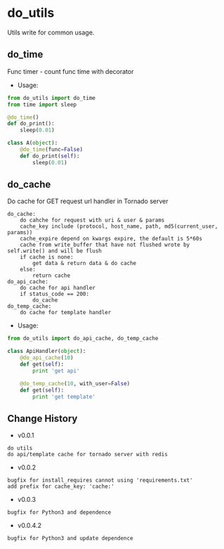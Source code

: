 # do_utils
Utils write for common usage.

## do_time

Func timer - count func time with decorator

- Usage:

```python
from do_utils import do_time
from time import sleep

@do_time()
def do_print():
    sleep(0.01)

class A(object):
    @do_time(func=False)
    def do_print(self):
        sleep(0.01)
```

## do_cache

Do cache for GET request url handler in Tornado server

```text
do_cache:
    do cahche for request with uri & user & params
    cache_key include (protocol, host_name, path, md5(current_user, params))
    cache_expire depend on kwargs expire, the default is 5*60s
    cache from write_buffer that have not flushed wrote by self.write() and will be flush
    if cache is none:
        get data & return data & do cache
    else:
        return cache
do_api_cache:
    do cache for api handler
    if status_code == 200:
        do_cache
do_temp_cache:
    do cache for template handler
```

- Usage:

```python
from do_utils import do_api_cache, do_temp_cache

class ApiHandler(object):
    @do_api_cache(10)
    def get(self):
        print 'get api'

    @do_temp_cache(10, with_user=False)
    def get(self):
        print 'get template'
```

## Change History

- v0.0.1

```text
do utils
do api/template cache for tornado server with redis
```

- v0.0.2

```text
bugfix for install_requires cannot using 'requirements.txt'
add prefix for cache_key: 'cache:'
```

- v0.0.3

```text
bugfix for Python3 and dependence
```

- v0.0.4.2

```text
bugfix for Python3 and update dependence
```
